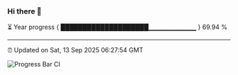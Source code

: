 ### Hi there 👋

⏳ Year progress { ████████████████████▁▁▁▁▁▁▁▁▁▁ } 69.94 %

---

⏰ Updated on Sat, 13 Sep 2025 06:27:54 GMT

![Progress Bar CI](https://github.com/liununu/liununu/workflows/Progress%20Bar%20CI/badge.svg)
